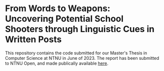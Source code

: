 # From Words to Weapons: Uncovering Potential School Shooters through Linguistic Cues in Written Posts

This repository contains the code submitted for our Master's Thesis in Computer Science at NTNU in June of 2023. The report has been submitted to NTNU Open, and made publically available [here](https://ntnuopen.ntnu.no/ntnu-xmlui/handle/11250/3123953).


